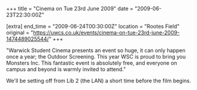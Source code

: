 +++
title = "Cinema on Tue 23rd June 2009"
date = "2009-06-23T22:30:00Z"

[extra]
end_time = "2009-06-24T00:30:00Z"
location = "Rootes Field"
original = "https://uwcs.co.uk/events/cinema-on-tue-23rd-june-2009-1474489025544/"
+++

"Warwick Student Cinema presents an event so huge, it can only happen once a year; the Outdoor Screening. This year WSC is proud to bring you Monsters Inc. This fantastic event is absolutely free, and everyone on campus and beyond is warmly invited to attend."

We'll be setting off from Lib 2 (the LAN) a short time before the film begins.

